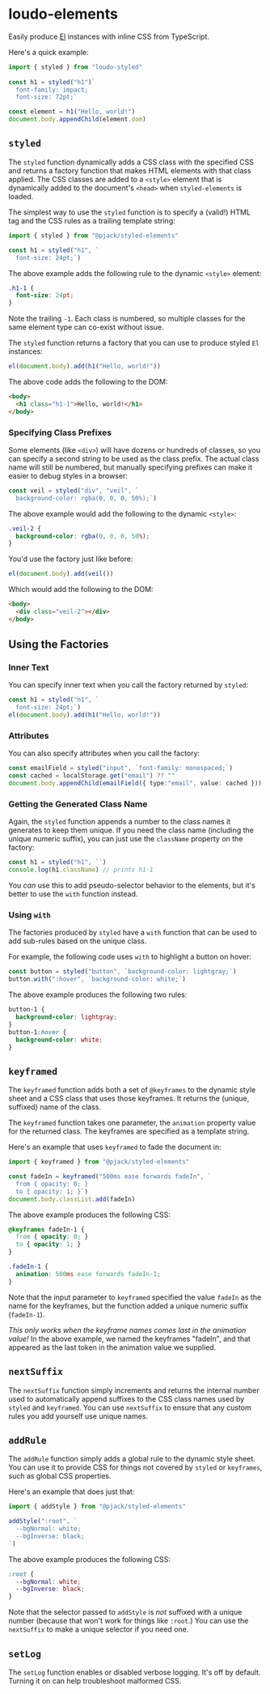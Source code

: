 # loudo-elements

Easily produce [El](https://github.com/p-jack/loudo-bind) instances with
inline CSS from TypeScript.

Here's a quick example:

```TypeScript
import { styled } from "loudo-styled"
    
const h1 = styled("h1")`
  font-family: impact;
  font-size: 72pt;`

const element = h1("Hello, world!")
document.body.appendChild(element.dom)
```

## `styled`

The `styled` function dynamically adds a CSS class with the specified
CSS and returns a factory function that makes HTML elements with that
class applied. The CSS classes are added to a `<style>` element that
is dynamically added to the document's `<head>` when `styled-elements`
is loaded.

The simplest way to use the `styled` function is to specify a (valid!)
HTML tag and the CSS rules as a trailing template string:

```TypeScript
import { styled } from "@pjack/styled-elements"

const h1 = styled("h1", `
  font-size: 24pt;`)
```

The above example adds the following rule to the dynamic `<style>`
element:

```css
.h1-1 {
  font-size: 24pt;
}
```

Note the trailing `-1`. Each class is numbered, so multiple classes for
the same element type can co-exist without issue.

The `styled` function returns a factory that you can use to produce
styled `El` instances:

```TypeScript
el(document.body).add(h1("Hello, world!"))
```

The above code adds the following to the DOM:

```html
<body>
  <h1 class="h1-1">Hello, world!</h1>
</body>
```

### Specifying Class Prefixes

Some elements (like `<div>`) will have dozens or hundreds of classes,
so you can specify a second string to be used as the class prefix.
The actual class name will still be numbered, but manually specifying
prefixes can make it easier to debug styles in a browser:

```TypeScript
const veil = styled("div", "veil", `
  background-color: rgba(0, 0, 0, 50%);`)
```

The above example would add the following to the dynamic `<style>`:

```css
.veil-2 {
  background-color: rgba(0, 0, 0, 50%);
}
```

You'd use the factory just like before:

```TypeScript
el(document.body).add(veil())
```

Which would add the following to the DOM:

```html
<body>
  <div class="veil-2"></div>
</body>
```

## Using the Factories

### Inner Text

You can specify inner text when you call the factory returned by
`styled`:

```TypeScript
const h1 = styled("h1", `
  font-size: 24pt;`)
el(document.body).add(h1("Hello, world!"))
```

### Attributes

You can also specify attributes when you call the factory:

```TypeScript
const emailField = styled("input", `font-family: monospaced;`)
const cached = localStorage.get("email") ?? ""
document.body.appendChild(emailField({ type:"email", value: cached }))
```

### Getting the Generated Class Name

Again, the `styled` function appends a number to the class names it
generates to keep them unique. If you need the class name (including
the unique numeric suffix), you can just use the `className` property
on the factory:

```TypeScript
const h1 = styled("h1", ``)
console.log(h1.className) // prints h1-1
```

You _can_ use this to add pseudo-selector behavior to the elements,
but it's better to use the `with` function instead.

### Using `with`

The factories produced by `styled` have a `with` function that can
be used to add sub-rules based on the unique class.

For example, the following code uses `with` to highlight a button on
hover:

```TypeScript
const button = styled("button", `background-color: lightgray;`)
button.with(":hover", `background-color: white;`)
```

The above example produces the following two rules:

```css
button-1 {
  background-color: lightgray;
}
button-1:hover {
  background-color: white;
}
```

## `keyframed`

The `keyframed` function adds both a set of `@keyframes` to the dynamic
style sheet and a CSS class that uses those keyframes. It returns the
(unique, suffixed) name of the class.

The `keyframed` function takes one parameter, the `animation` property
value for the returned class. The keyframes are specified as a
template string.

Here's an example that uses `keyframed` to fade the document in:

```TypeScript
import { keyframed } from "@pjack/styled-elements"

const fadeIn = keyframed("500ms ease forwards fadeIn", `
  from { opacity: 0; }
  to { opacity: 1; }`)
document.body.classList.add(fadeIn)
```

The above example produces the following CSS:

```css
@keyframes fadeIn-1 {
  from { opacity: 0; }
  to { opacity: 1; }  
}

.fadeIn-1 {
  animation: 500ms ease forwards fadeIn-1;
}
```

Note that the input parameter to `keyframed` specified the value `fadeIn`
as the name for the keyframes, but the function added a unique numeric
suffix (`fadeIn-1`).

_This only works when the keyframe names comes last in the animation value!_
In the above example, we named the keyframes "fadeIn", and that appeared
as the last token in the animation value we supplied.

## `nextSuffix`

The `nextSuffix` function simply increments and returns the internal
number used to automatically append suffixes to the CSS class names
used by `styled` and `keyframed`. You can use `nextSuffix` to ensure
that any custom rules you add yourself use unique names.

## `addRule`

The `addRule` function simply adds a global rule to the dynamic style
sheet. You can use it to provide CSS for things not covered by
`styled` or `keyframes`, such as global CSS properties.

Here's an example that does just that:

```TypeScript
import { addStyle } from "@pjack/styled-elements"

addStyle(":root", `
  --bgNormal: white;
  --bgInverse: black;
`)
```

The above example produces the following CSS:

```css
:root {
  --bgNormal: white;
  --bgInverse: black;
}
```

Note that the selector passed to `addStyle` is *not* suffixed with a
unique number (because that won't work for things like `:root`.) You
can use the `nextSuffix` to make a unique selector if you need one.

## `setLog`

The `setLog` function enables or disabled verbose logging. It's off
by default. Turning it on can help troubleshoot malformed CSS.
